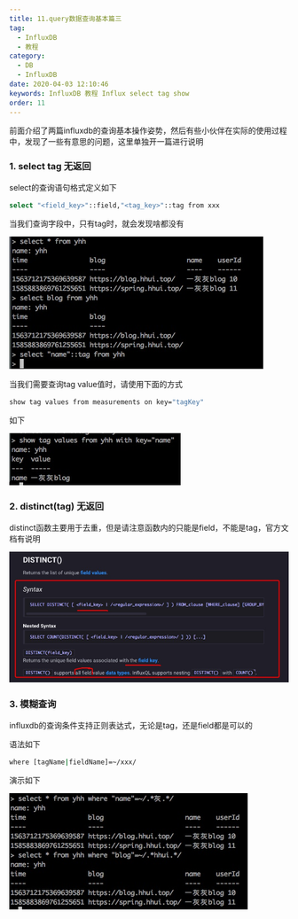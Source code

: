 ```yaml
---
title: 11.query数据查询基本篇三
tag: 
  - InfluxDB
  - 教程
category: 
  - DB
  - InfluxDB
date: 2020-04-03 12:10:46
keywords: InfluxDB 教程 Influx select tag show
order: 11
---
```


前面介绍了两篇influxdb的查询基本操作姿势，然后有些小伙伴在实际的使用过程中，发现了一些有意思的问题，这里单独开一篇进行说明

<!-- more -->

### 1. select tag 无返回

select的查询语句格式定义如下

```bash
select "<field_key>"::field,"<tag_key>"::tag from xxx
```

当我们查询字段中，只有tag时，就会发现啥都没有

![](/imgs/200403/00.jpg)


当我们需要查询tag value值时，请使用下面的方式

```bash
show tag values from measurements on key="tagKey"
```

如下

![](/imgs/200403/01.jpg)


### 2. distinct(tag) 无返回

distinct函数主要用于去重，但是请注意函数内的只能是field，不能是tag，官方文档有说明

![](/imgs/200403/02.jpg)

### 3. 模糊查询

influxdb的查询条件支持正则表达式，无论是tag，还是field都是可以的

语法如下

```bash
where [tagName|fieldName]=~/xxx/
```

演示如下

![](/imgs/200403/03.jpg)

